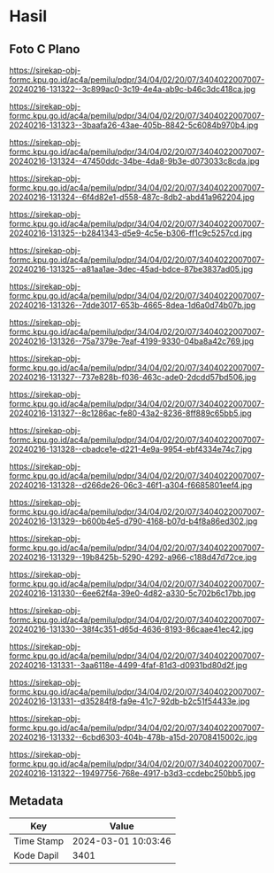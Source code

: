 # Hasil

## Foto C Plano

https://sirekap-obj-formc.kpu.go.id/ac4a/pemilu/pdpr/34/04/02/20/07/3404022007007-20240216-131322--3c899ac0-3c19-4e4a-ab9c-b46c3dc418ca.jpg

https://sirekap-obj-formc.kpu.go.id/ac4a/pemilu/pdpr/34/04/02/20/07/3404022007007-20240216-131323--3baafa26-43ae-405b-8842-5c6084b970b4.jpg

https://sirekap-obj-formc.kpu.go.id/ac4a/pemilu/pdpr/34/04/02/20/07/3404022007007-20240216-131324--47450ddc-34be-4da8-9b3e-d073033c8cda.jpg

https://sirekap-obj-formc.kpu.go.id/ac4a/pemilu/pdpr/34/04/02/20/07/3404022007007-20240216-131324--6f4d82e1-d558-487c-8db2-abd41a962204.jpg

https://sirekap-obj-formc.kpu.go.id/ac4a/pemilu/pdpr/34/04/02/20/07/3404022007007-20240216-131325--b2841343-d5e9-4c5e-b306-ff1c9c5257cd.jpg

https://sirekap-obj-formc.kpu.go.id/ac4a/pemilu/pdpr/34/04/02/20/07/3404022007007-20240216-131325--a81aa1ae-3dec-45ad-bdce-87be3837ad05.jpg

https://sirekap-obj-formc.kpu.go.id/ac4a/pemilu/pdpr/34/04/02/20/07/3404022007007-20240216-131326--7dde3017-653b-4665-8dea-1d6a0d74b07b.jpg

https://sirekap-obj-formc.kpu.go.id/ac4a/pemilu/pdpr/34/04/02/20/07/3404022007007-20240216-131326--75a7379e-7eaf-4199-9330-04ba8a42c769.jpg

https://sirekap-obj-formc.kpu.go.id/ac4a/pemilu/pdpr/34/04/02/20/07/3404022007007-20240216-131327--737e828b-f036-463c-ade0-2dcdd57bd506.jpg

https://sirekap-obj-formc.kpu.go.id/ac4a/pemilu/pdpr/34/04/02/20/07/3404022007007-20240216-131327--8c1286ac-fe80-43a2-8236-8ff889c65bb5.jpg

https://sirekap-obj-formc.kpu.go.id/ac4a/pemilu/pdpr/34/04/02/20/07/3404022007007-20240216-131328--cbadce1e-d221-4e9a-9954-ebf4334e74c7.jpg

https://sirekap-obj-formc.kpu.go.id/ac4a/pemilu/pdpr/34/04/02/20/07/3404022007007-20240216-131328--d266de26-06c3-46f1-a304-f6685801eef4.jpg

https://sirekap-obj-formc.kpu.go.id/ac4a/pemilu/pdpr/34/04/02/20/07/3404022007007-20240216-131329--b600b4e5-d790-4168-b07d-b4f8a86ed302.jpg

https://sirekap-obj-formc.kpu.go.id/ac4a/pemilu/pdpr/34/04/02/20/07/3404022007007-20240216-131329--19b8425b-5290-4292-a966-c188d47d72ce.jpg

https://sirekap-obj-formc.kpu.go.id/ac4a/pemilu/pdpr/34/04/02/20/07/3404022007007-20240216-131330--6ee62f4a-39e0-4d82-a330-5c702b6c17bb.jpg

https://sirekap-obj-formc.kpu.go.id/ac4a/pemilu/pdpr/34/04/02/20/07/3404022007007-20240216-131330--38f4c351-d65d-4636-8193-86caae41ec42.jpg

https://sirekap-obj-formc.kpu.go.id/ac4a/pemilu/pdpr/34/04/02/20/07/3404022007007-20240216-131331--3aa6118e-4499-4faf-81d3-d0931bd80d2f.jpg

https://sirekap-obj-formc.kpu.go.id/ac4a/pemilu/pdpr/34/04/02/20/07/3404022007007-20240216-131331--d35284f8-fa9e-41c7-92db-b2c51f54433e.jpg

https://sirekap-obj-formc.kpu.go.id/ac4a/pemilu/pdpr/34/04/02/20/07/3404022007007-20240216-131332--6cbd6303-404b-478b-a15d-20708415002c.jpg

https://sirekap-obj-formc.kpu.go.id/ac4a/pemilu/pdpr/34/04/02/20/07/3404022007007-20240216-131322--19497756-768e-4917-b3d3-ccdebc250bb5.jpg


## Metadata

| Key        | Value               |
| ---------- | ------------------- |
| Time Stamp | 2024-03-01 10:03:46 |
| Kode Dapil | 3401                |



